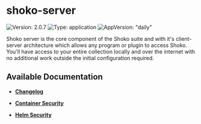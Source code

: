 # shoko-server

![Version: 2.0.7](https://img.shields.io/badge/Version-2.0.7-informational?style=flat-square) ![Type: application](https://img.shields.io/badge/Type-application-informational?style=flat-square) ![AppVersion: "daily"](https://img.shields.io/badge/AppVersion-"daily"-informational?style=flat-square)

Shoko server is the core component of the Shoko suite and with it's client-server architecture which allows any program or plugin to access Shoko. You'll have access to your entire collection locally and over the internet with no additional work outside the initial configuration required.

## Available Documentation

- [**Changelog**](CHANGELOG)

- [**Container Security**](container-security)

- [**Helm Security**](helm-security)

